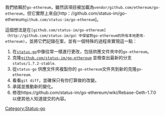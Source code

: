 我們依賴於`go-ethereum`，雖然該項目被加載為`vendor/github.com/ethereum/go-ethereum`，但它實際上來自\[http：//github.com/status-im/go-ethereum`github.com/status-im/go-ethereum`\]。

這個想法是在`[github.com/status-im/go-ethereum]（http://github.com/status-im/go）中保留對go-ethereum的所有本地更改-ethereum)`，並將它們記錄在案，並有一個特殊的過程來實現這一點：

1.  在[`status-go`](http://github.com/status-im/status-go)中像往常一樣進行更改，包括供應文件夾中的`go-ethereum`。
2.  克隆[`github.com/status-im/go-ethereum`](http://github.com/status-im/go-ethereum)
    並檢查出最新的分支 `status/1.7.2-stable`.
3.  從`status-go` 供應文件夾複製你的 `go-ethereum`文件夾到新的克隆`go-ethereum`.
4.  看看`git
    diff`，並確保只有你打算做的改變。
5.  承諾並推動新的變化。
6.  修改https://github.com/status-im/go-ethereum/wiki/Rebase-Geth-1.7.0以便其他人知道提交的內容。

[Category:Status-go](Category:Status-go "wikilink")